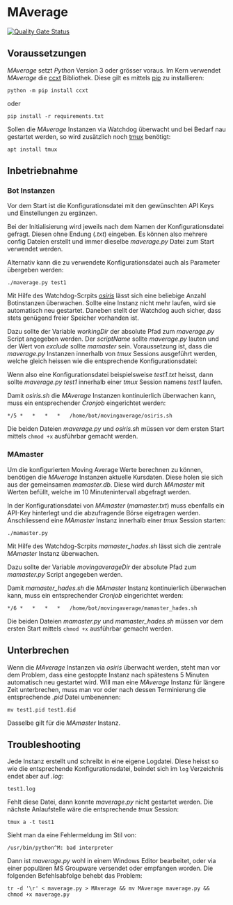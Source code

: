 # MAverage

[![Quality Gate Status](https://sonarcloud.io/api/project_badges/measure?project=RetGal_MAverage&metric=alert_status)](https://sonarcloud.io/dashboard?id=RetGal_MAverage)

## Voraussetzungen

*MAverage* setzt *Python* Version 3 oder grösser voraus.
Im Kern verwendet *MAverage* die [ccxt](https://github.com/ccxt/ccxt) Bibliothek. Diese gilt es mittels [pip](https://pypi.org/project/pip/) zu installieren:

`python -m pip install ccxt`

oder

`pip install -r requirements.txt`

Sollen die *MAverage* Instanzen via Watchdog überwacht und bei Bedarf nau gestartet werden, so wird zusätzlich noch [tmux](https://github.com/tmux/tmux/wiki) benötigt:

`apt install tmux`


## Inbetriebnahme
### Bot Instanzen
Vor dem Start ist die Konfigurationsdatei mit den gewünschten API Keys und Einstellungen zu ergänzen.

Bei der Initialisierung wird jeweils nach dem Namen der Konfigurationsdatei gefragt. Diesen ohne Endung (*.txt*) eingeben. 
Es können also mehrere config Dateien erstellt und immer dieselbe *maverage.py* Datei zum Start verwendet werden.

Alternativ kann die zu verwendete Konfigurationsdatei auch als Parameter übergeben werden:

`./maverage.py test1`

Mit Hilfe des Watchdog-Scrpits *[osiris](https://github.com/RetGal/osiris)* lässt sich eine beliebige Anzahl Botinstanzen überwachen.
Sollte eine Instanz nicht mehr laufen, wird sie automatisch neu gestartet. Daneben stellt der Watchdog auch sicher, dass stets genügend freier Speicher vorhanden ist.

Dazu sollte der Variable *workingDir* der absolute Pfad zum *maverage.py* Script angegeben werden.
Der *scriptName* sollte *maverage.py* lauten und der Wert von *exclude* sollte *mamaster* sein.
Voraussetzung ist, dass die *maverage.py* Instanzen innerhalb von *tmux* Sessions ausgeführt werden, welche gleich heissen wie die entsprechende Konfigurationsdatei:

Wenn also eine Konfigurationsdatei beispielsweise *test1.txt* heisst, dann sollte *maverage.py test1* innerhalb einer *tmux* Session namens *test1* laufen.

Damit *osiris.sh* die *MAverage*  Instanzen kontinuierlich überwachen kann, muss ein entsprechender *Cronjob* eingerichtet werden:

`*/5 *   *   *   *   /home/bot/movingaverage/osiris.sh`

Die beiden Dateien *maverage.py* und *osiris.sh* müssen vor dem ersten Start mittels `chmod +x` ausführbar gemacht werden.

### MAmaster

Um die konfigurierten Moving Average Werte berechnen zu können, benötigen die *MAverage* Instanzen aktuelle Kursdaten.
Diese holen sie sich aus der gemeinsamen *mamaster.db*. Diese wird durch *MAmaster* mit Werten befüllt, welche im 10 Minutenintervall abgefragt werden.

In der Konfigurationsdatei von *MAmaster* (*mamaster.txt*) muss ebenfalls ein API-Key hinterlegt und die abzufragende Börse eigetragen werden.
Anschliessend eine *MAmaster* Instanz innerhalb einer *tmux* Session starten:

`./mamaster.py`

Mit Hilfe des Watchdog-Scrpits *mamaster_hades.sh* lässt sich die zentrale *MAmaster* Instanz überwachen.

Dazu sollte der Variable *movingaverageDir* der absolute Pfad zum *mamaster.py* Script angegeben werden.

Damit *mamaster_hades.sh* die *MAmaster*  Instanz kontinuierlich überwachen kann, muss ein entsprechender *Cronjob* eingerichtet werden:

`*/6 *   *   *   *   /home/bot/movingaverage/mamaster_hades.sh`

Die beiden Dateien *mamaster.py* und *mamaster_hades.sh* müssen vor dem ersten Start mittels `chmod +x` ausführbar gemacht werden.

## Unterbrechen

Wenn die *MAverage* Instanzen via *osiris* überwacht werden, steht man vor dem Problem, dass eine gestoppte Instanz nach spätestens 5 Minuten automatisch neu gestartet wird. Will man eine *MAverage* Instanz für längere Zeit unterbrechen, muss man vor oder nach dessen Terminierung die entsprechende *.pid* Datei umbenennen:

`mv test1.pid test1.did`

Dasselbe gilt für die *MAmaster* Instanz.

## Troubleshooting

Jede Instanz erstellt und schreibt in eine eigene Logdatei. Diese heisst so wie die entsprechende Konfigurationsdatei, beindet sich im `log` Verzeichnis endet aber auf *.log*:

`test1.log`

Fehlt diese Datei, dann konnte *maverage.py* nicht gestartet werden.
Die nächste Anlaufstelle wäre die entsprechende *tmux* Session:

`tmux a -t test1`

Sieht man da eine Fehlermeldung im Stil von:

`/usr/bin/python^M: bad interpreter`

Dann ist *maverage.py* wohl in einem Windows Editor bearbeitet, oder via einer populären MS Groupware versendet oder empfangen worden. Die folgenden Befehlsabfolge behebt das Problem:

`tr -d '\r' < maverage.py > MAverage && mv MAverage maverage.py && chmod +x maverage.py`
